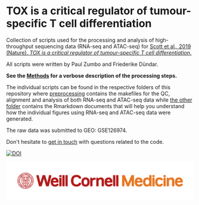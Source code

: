 # TOX is a critical regulator of tumour-specific T cell differentiation

Collection of scripts used for the processing and analysis of high-throughput sequencing data (RNA-seq and ATAC-seq) for [Scott et al., 2019 (Nature). *TOX is a critical regulator of tumour-specific T cell differentiation*.](https://www.nature.com/articles/s41586-019-1324-y)

All scripts were written by Paul Zumbo and Friederike Dündar.

**See the [Methods](https://github.com/friedue/Scott2019/blob/master/methods_andrew.md) for a verbose description of the processing steps.**

The individual scripts can be found in the respective folders of this repository where [preprocessing](https://github.com/abcwcm/Scott2019/tree/master/preprocessing) contains the makefiles for the QC, alignment and analysis of both RNA-seq and ATAC-seq data while 
[the other folder](https://github.com/abcwcm/Scott2019/tree/master/code_for_figures) contains the Rmarkdown documents that will help you understand how the individual figures using RNA-seq and ATAC-seq data were generated.

The raw data was submitted to GEO: GSE126974.

Don't hesitate to [get in touch](https://abc.med.cornell.edu/) with questions related to the code.

[![DOI](https://zenodo.org/badge/DOI/10.5281/zenodo.4282312.svg)](https://doi.org/10.5281/zenodo.4282312)

![](WCM_MB_LOGO_HZSS1L_CLR_RGB.png)


